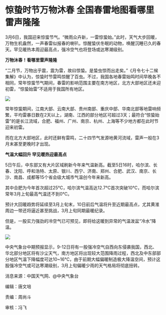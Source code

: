 # 惊蛰时节万物沐春 全国春雷地图看哪里雷声隆隆

3月6日，我国迎来惊蛰节气。“微雨众卉新，一雷惊蛰始。”此时，天气大步回暖，万物生机盎然，一声春雷似报春的喇叭，惊醒蛰伏冬眠的动物，唤醒沉睡已久的春天。罕见暖热本周迎最高点，强冷空气也将登场或达寒潮级别。

**万物沐春！看哪里雷声隆隆**

“二月节，万物出乎震，震为雷，故曰惊蛰。是蛰虫惊而出走矣。”《月令七十二候集解》中认为，惊蛰时节雷鸣惊醒了百虫。不过，我国各地春雷始鸣时间早晚各不相同，常年惊蛰节气期间，春雷的影响范围主要在南方地区，北方大部地区还未迎初雷，“惊蛰始雷”不适用于我国所有地区。

![](https://inews.gtimg.com/om_bt/OcDXNuMDSPwA7JjVnIsCLdHwwWrGGZvIjlDyl_Q0awefQAA/1000)

常年惊蛰期间，江南大部、云南大部、贵州南部、重庆中部、华南北部等地雷响频繁，平均雷暴日数在2天以上，湖南、江西的部分地区可超过3天；最符合“惊蛰始雷”的是长江流域，合肥、福州、广州、南京、杭州、上海等不少地方都在此时节迎来初雷。

而在北方大部地区，此时还鲜有雷鸣，二十四节气发源地黄河流域，雷声一般在3月末甚至更晚时才出现。

**气温大幅回升 罕见暖热迎最高点**

5日午后，中东部又有大片区域刷新今年来气温新高。截至5日16时，哈尔滨、长春、沈阳、呼和浩特、太原、银川、西宁、济南、郑州、合肥、武汉、南京、长沙、南昌、成都等15个省会级大城市气温创今年来新高。

其中合肥为今年首次超过25℃，哈尔滨气温高达12.7℃首次突破10℃，而哈尔滨常年3月上旬最高气温还不到0℃。

预计大回暖趋势将延续至3月上旬末，10日前后气温将升至近期最高点，尤其黄淮周边一带还将逼近甚至挑战，3月上旬同期最暖纪录。

但是，一股实力强劲的冷空气已可预见，即将给这暖到异常的气温泼盆“冷水”降温。

![](https://inews.gtimg.com/om_bt/OsYvcgW15_MA5RVPC9ljPMOK7NjaSwpu6PXu68v-tYyG4AA/1000)

中央气象台中期预报显示，9-12日将有一股强冷空气自西向东侵袭我国，西北、华北部分地区将有沙尘天气，南方地区将出现较大范围降雨过程，西北及中东部部分地区气温下降幅度可达10~16℃，由于前期大幅偏暖制造极大降温空间，预计这股强冷空气或可达寒潮级别，3月上旬偏暖少雨的天气格局将彻底扭转。

消息来源：中国天气网、@中央气象台

编辑：唐文培

责编：周尚斗

审核：冯飞

